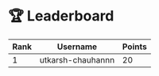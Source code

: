 # 🏆 Leaderboard

| Rank | Username | Points |
|------|----------|--------|
| 1 | utkarsh-chauhannn | 20 |
